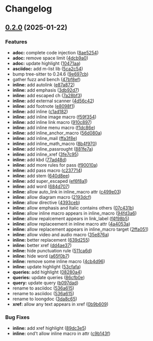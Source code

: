 # Changelog

## [0.2.0](https://github.com/cathaysia/tree-sitter-asciidoc/compare/v0.1.0...v0.2.0) (2025-01-22)


### Features

* **adoc:** complete code injection ([8ae5254](https://github.com/cathaysia/tree-sitter-asciidoc/commit/8ae52543faa3c10184a9a98ac3c70891609b55b7))
* **adoc:** remove space limit ([4dcb9a0](https://github.com/cathaysia/tree-sitter-asciidoc/commit/4dcb9a0d24ae88aedc62857b975532b2d416a3ac))
* **adoc:** update highlight ([10471aa](https://github.com/cathaysia/tree-sitter-asciidoc/commit/10471aa638590eda9130b5814a1eb0d0ee082463))
* **asciidoc:** add m-list lib ([5ca2c54](https://github.com/cathaysia/tree-sitter-asciidoc/commit/5ca2c5448778c084e42211a4b80b7bf527b60e7e))
* bump tree-sitter to 0.24.6 ([9e697cb](https://github.com/cathaysia/tree-sitter-asciidoc/commit/9e697cbd9001d1cf874478c984c634cbe9521e4c))
* gather fuzz and bench ([47bf8ef](https://github.com/cathaysia/tree-sitter-asciidoc/commit/47bf8efda5a20ce1511596eb6ea6fcc12be0ab8d))
* **inline:** add autolink ([e87a872](https://github.com/cathaysia/tree-sitter-asciidoc/commit/e87a872065d9c9d6624de0a264b5c30f8642e129))
* **inline:** add emphasis ([3db92d7](https://github.com/cathaysia/tree-sitter-asciidoc/commit/3db92d7b0187debde2f76a694e8a8911f8b1cfc1))
* **inline:** add escaped ch ([7a28bf3](https://github.com/cathaysia/tree-sitter-asciidoc/commit/7a28bf3f721175902f5a50fa7b1453787667b143))
* **inline:** add external scanner ([4d56c42](https://github.com/cathaysia/tree-sitter-asciidoc/commit/4d56c425e7ff8d5dff2966a1dcad74e65b302806))
* **inline:** add footnote ([e8098f1](https://github.com/cathaysia/tree-sitter-asciidoc/commit/e8098f10f049416eb3cf67e0708209e64d9044dc))
* **inline:** add inline ([c1ad182](https://github.com/cathaysia/tree-sitter-asciidoc/commit/c1ad1825993eeaa244700c25470938aada85d5c1))
* **inline:** add inline image macro ([f59f354](https://github.com/cathaysia/tree-sitter-asciidoc/commit/f59f3547fe03810cf58f6bb386121c8d5277cc43))
* **inline:** add inline link macro ([910c897](https://github.com/cathaysia/tree-sitter-asciidoc/commit/910c897c36932870755ccf0bc77d77bf852f846f))
* **inline:** add inline menu macro ([f1dc86e](https://github.com/cathaysia/tree-sitter-asciidoc/commit/f1dc86ed295aede6c38114a938f43a2dcbfbb3d9))
* **inline:** add inline_anchor_macro ([56d080a](https://github.com/cathaysia/tree-sitter-asciidoc/commit/56d080a676e50283deda4763155f9b4935ac2967))
* **inline:** add inline_mail ([ffa3f8e](https://github.com/cathaysia/tree-sitter-asciidoc/commit/ffa3f8e6e2d489afdeb418c800d4901b68bdf79c))
* **inline:** add inline_math_macro ([8b4f970](https://github.com/cathaysia/tree-sitter-asciidoc/commit/8b4f970d5d3506ef958a44a170d5408886ea1c08))
* **inline:** add inline_passrought ([881fe7a](https://github.com/cathaysia/tree-sitter-asciidoc/commit/881fe7aabb377bfe580fa5f1ce50ce3f5fecb46e))
* **inline:** add inline_xref ([3fe7c95](https://github.com/cathaysia/tree-sitter-asciidoc/commit/3fe7c95af345bdab7868642c2cbddb337a775f1e))
* **inline:** add kbd ([77ad48d](https://github.com/cathaysia/tree-sitter-asciidoc/commit/77ad48d6fe4a8cb50d6fd192ab9f46a87455eb31))
* **inline:** add more rules for pass ([f90010a](https://github.com/cathaysia/tree-sitter-asciidoc/commit/f90010aac065a0b6461936bb3fe8bc8712d93497))
* **inline:** add pass macro ([c237714](https://github.com/cathaysia/tree-sitter-asciidoc/commit/c237714292ab3cba80c3ce76c7d6cbd066f885cd))
* **inline:** add stem ([640d8ee](https://github.com/cathaysia/tree-sitter-asciidoc/commit/640d8ee64c57a3c0affa617e852cb6fd282b480a))
* **inline:** add super_escaped ([ef6f8a1](https://github.com/cathaysia/tree-sitter-asciidoc/commit/ef6f8a19cc408266bae5199dd564160db652304d))
* **inline:** add word ([684d707](https://github.com/cathaysia/tree-sitter-asciidoc/commit/684d707e1117293a2ccb5adb3d650004aa34a0b8))
* **inline:** allow auto_link in inline_macro attr ([c499e03](https://github.com/cathaysia/tree-sitter-asciidoc/commit/c499e03d3b3830663e8d5dd52a511e45e9d2287e))
* **inline:** allow diagram macro ([2193dcf](https://github.com/cathaysia/tree-sitter-asciidoc/commit/2193dcfe307000726f1850f3f695da6557024787))
* **inline:** allow directive ([4393ceb](https://github.com/cathaysia/tree-sitter-asciidoc/commit/4393cebddd53e5970d9a591ea2dc5c6a90c740d8))
* **inline:** allow emphasis and ltalic contains others ([07c431b](https://github.com/cathaysia/tree-sitter-asciidoc/commit/07c431bdf17f33ef52be20d488ef408b5e11649a))
* **inline:** allow inline macro appears in inline_macro ([94fd3a6](https://github.com/cathaysia/tree-sitter-asciidoc/commit/94fd3a6dcbc930725c740441a67ed99f779bcb83))
* **inline:** allow repalcement appears in link_label ([f4f98b5](https://github.com/cathaysia/tree-sitter-asciidoc/commit/f4f98b5adad5dac8bfa332ce119487fb0e6c5951))
* **inline:** allow replaceement in inline macro attr ([4a4053a](https://github.com/cathaysia/tree-sitter-asciidoc/commit/4a4053a1dbc86a65e2ead16b7627a0e61645f0da))
* **inline:** allow replacement appears in inline_macro target ([2ffa051](https://github.com/cathaysia/tree-sitter-asciidoc/commit/2ffa051fa7d4cc0753071ce8fffc703484ffa28a))
* **inline:** allow video and audio macro ([35e876a](https://github.com/cathaysia/tree-sitter-asciidoc/commit/35e876afd5d65aff03f13b2e9bad1f229ced845f))
* **inline:** better replacement ([639d255](https://github.com/cathaysia/tree-sitter-asciidoc/commit/639d25589794e6cd3ae741fa13724c46db6f85e0))
* **inline:** better xref ([dd4ae37](https://github.com/cathaysia/tree-sitter-asciidoc/commit/dd4ae3786dc270af8a40a0ae1010343f48dfffeb))
* **inline:** hide punctuation rule ([511ca6d](https://github.com/cathaysia/tree-sitter-asciidoc/commit/511ca6d8c062ddf0137fb633cbc6423552aae6be))
* **inline:** hide word ([a65f0b7](https://github.com/cathaysia/tree-sitter-asciidoc/commit/a65f0b7075a6c3f2288d09bda84c900bec21c42a))
* **inline:** remove some inline macro ([4cb4d96](https://github.com/cathaysia/tree-sitter-asciidoc/commit/4cb4d9634272974c3323f637f4fb00776af123de))
* **inline:** update highlight ([53cfafa](https://github.com/cathaysia/tree-sitter-asciidoc/commit/53cfafadf3d5ae0bf0b5a48511ad664a2677fe36))
* **queries:** add highlight ([08280a4](https://github.com/cathaysia/tree-sitter-asciidoc/commit/08280a465911bbe2e5126f16aac96d6894fbcb23))
* **queries:** update queries ([86cfb0e](https://github.com/cathaysia/tree-sitter-asciidoc/commit/86cfb0ec2d0a6969fbafa2df9e4691ec7a65e8ce))
* **query:** update query ([b097dad](https://github.com/cathaysia/tree-sitter-asciidoc/commit/b097dad4f97d2911c74773e40faab78f7c5d2165))
* rename to asciidoc ([536a615](https://github.com/cathaysia/tree-sitter-asciidoc/commit/536a61517f5eac0f50b9834b1391021f10beea6d))
* rename to asciidoc ([536a615](https://github.com/cathaysia/tree-sitter-asciidoc/commit/536a61517f5eac0f50b9834b1391021f10beea6d))
* rename to loongdoc ([3da8c65](https://github.com/cathaysia/tree-sitter-asciidoc/commit/3da8c65e5db50874b9af13319040c0fb74a5c1a2))
* **xref:** allow any text appears in xref ([0b9b609](https://github.com/cathaysia/tree-sitter-asciidoc/commit/0b9b6096adb7c2d21935f44f44d816bab6e2757f))


### Bug Fixes

* **inline:** add xref highlight ([89dc3e5](https://github.com/cathaysia/tree-sitter-asciidoc/commit/89dc3e5d01700628ada39a2d2bb0a9a0188ce1c3))
* **inline:** ond't allow inline macro in attr ([c9b143f](https://github.com/cathaysia/tree-sitter-asciidoc/commit/c9b143f3a17167dfef3a60026bbffc46b66c2461))
